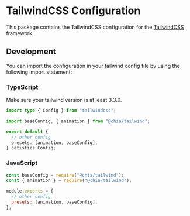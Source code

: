 # TailwindCSS Configuration

This package contains the TailwindCSS configuration for the [TailwindCSS](https://tailwindcss.com/) framework.

## Development

You can import the configuration in your tailwind config file by using the following import statement:

### TypeScript

Make sure your tailwind version is at least 3.3.0.

```ts
import type { Config } from "tailwindcss";

import baseConfig, { animation } from "@chia/tailwind";

export default {
  // other config
  presets: [animation, baseConfig],
} satisfies Config;
```

### JavaScript

```js
const baseConfig = require("@chia/tailwind");
const { animation } = require("@chia/tailwind");

module.exports = {
  // other config
  presets: [animation, baseConfig],
};
```

